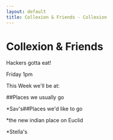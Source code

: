 ```yaml
---
layout: default
title: Collexion & Friends - Collexion
---
```


# Collexion & Friends

Hackers gotta eat!

Friday 1pm

This Week we'll be at:



##Places we usually go


*Sav's##Places we'd like to go


*the new indian place on Euclid


*Stella's